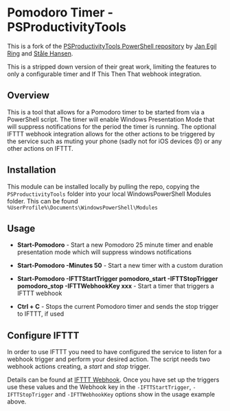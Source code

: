# Pomodoro Timer - PSProductivityTools

This is a fork of the [PSProductivityTools PowerShell repository](https://github.com/janegilring/PSProductivityTools) by [Jan Egil Ring](https://twitter.com/JanEgilRing) and [Ståle Hansen](https://twitter.com/StaleHansen).

This is a stripped down version of their great work, limiting the features to only a configurable timer and If This Then That webhook integration.

## Overview

This is a tool that allows for a Pomodoro timer to be started from via a PowerShell script. The timer will enable Windows Presentation Mode that will suppress notifications for the period the timer is running. The optional IFTTT webhook integration allows for the other actions to be triggered by the service such as muting your phone (sadly not for iOS devices :disappointed:) or any other actions on IFTTT.

## Installation

This module can be installed locally by pulling the repo, copying the `PSProductivityTools` folder into your local WindowsPowerShell Modules folder. This can be found `%UserProfile%\Documents\WindowsPowerShell\Modules`

## Usage

- **Start-Pomodoro** - Start a new Pomodoro 25 minute timer and enable presentation mode which will suppress windows notifications

- **Start-Pomodoro -Minutes 50** - Start a new timer with a custom duration

- **Start-Pomodoro -IFTTStartTrigger pomodoro_start -IFTTStopTrigger pomodoro_stop -IFTTWebhookKey xxx** - Start a timer that triggers a IFTTT webhook

- **Ctrl + C** - Stops the current Pomodoro timer and sends the stop trigger to IFTTT, if used

## Configure IFTTT

In order to use IFTTT you need to have configured the service to listen for a webhook trigger and perform your desired action. The script needs two webhook actions creating, a _start_ and _stop_ trigger.

Details can be found at [IFTTT Webhook](https://ifttt.com/maker_webhooks). Once you have set up the triggers use these values and the Webhook key in the `-IFTTStartTrigger`,  `-IFTTStopTrigger` and `-IFTTWebhookKey` options show in the usage example above.
